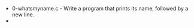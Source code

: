 <ul>
<li>0-whatsmyname.c - Write a program that prints its name, followed by a new line.</li>
<li>
</ul>
